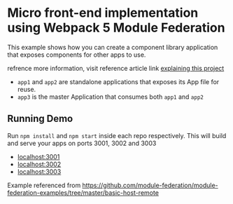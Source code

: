 # Micro front-end implementation using Webpack 5 Module Federation

This example shows how you can create a component library application that exposes components for other apps to use.

refrence more information, visit reference article link  [explaining this project](https://blog.bitsrc.io/revolutionizing-micro-frontends-with-webpack-5-module-federation-and-bit-99ff81ceb0)

- `app1` and `app2` are standalone applications that exposes its App file for reuse.
- `app3` is the master Application that consumes both `app1` and `app2`

## Running Demo

Run `npm install` and `npm start` inside each repo respectively. This will build and serve your apps on ports 3001, 3002 and 3003

- [localhost:3001](http://localhost:3001/)
- [localhost:3002](http://localhost:3002/)
- [localhost:3003](http://localhost:3003/)

Example referenced from https://github.com/module-federation/module-federation-examples/tree/master/basic-host-remote
